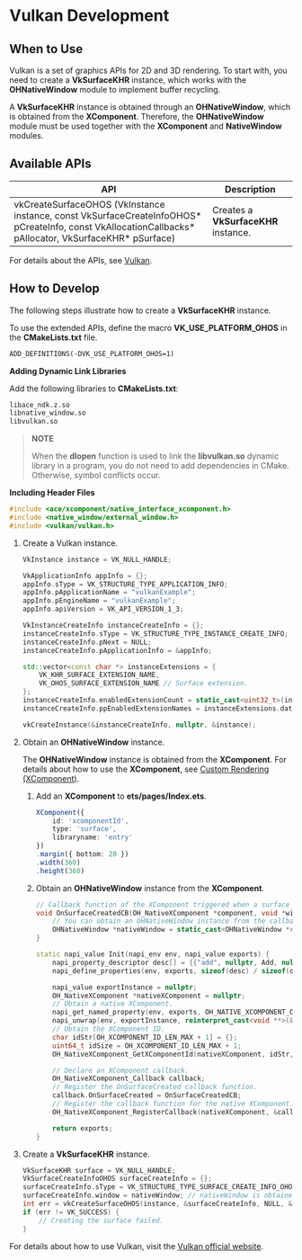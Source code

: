 # Vulkan Development

## When to Use

Vulkan is a set of graphics APIs for 2D and 3D rendering. To start with, you need to create a **VkSurfaceKHR** instance, which works with the **OHNativeWindow** module to implement buffer recycling.

A **VkSurfaceKHR** instance is obtained through an **OHNativeWindow**, which is obtained from the **XComponent**. Therefore, the **OHNativeWindow** module must be used together with the **XComponent** and **NativeWindow** modules.

## Available APIs

| API                                                      | Description                  |
| ------------------------------------------------------------ | ---------------------- |
| vkCreateSurfaceOHOS (VkInstance instance, const VkSurfaceCreateInfoOHOS\* pCreateInfo, const VkAllocationCallbacks\* pAllocator, VkSurfaceKHR\* pSurface) | Creates a **VkSurfaceKHR** instance.|

For details about the APIs, see [Vulkan](vulkan.md).

## How to Develop

The following steps illustrate how to create a **VkSurfaceKHR** instance.

To use the extended APIs, define the macro **VK_USE_PLATFORM_OHOS** in the **CMakeLists.txt** file.

```txt
ADD_DEFINITIONS(-DVK_USE_PLATFORM_OHOS=1)
```

**Adding Dynamic Link Libraries**

Add the following libraries to **CMakeLists.txt**:

```txt
libace_ndk.z.so
libnative_window.so
libvulkan.so
```

> **NOTE**
>
> When the **dlopen** function is used to link the **libvulkan.so** dynamic library in a program, you do not need to add dependencies in CMake. Otherwise, symbol conflicts occur.

**Including Header Files**

```c++
#include <ace/xcomponent/native_interface_xcomponent.h>
#include <native_window/external_window.h>
#include <vulkan/vulkan.h>
```

1. Create a Vulkan instance.

   ```c++
   VkInstance instance = VK_NULL_HANDLE;
   
   VkApplicationInfo appInfo = {};
   appInfo.sType = VK_STRUCTURE_TYPE_APPLICATION_INFO;
   appInfo.pApplicationName = "vulkanExample";
   appInfo.pEngineName = "vulkanExample";
   appInfo.apiVersion = VK_API_VERSION_1_3;
   
   VkInstanceCreateInfo instanceCreateInfo = {};
   instanceCreateInfo.sType = VK_STRUCTURE_TYPE_INSTANCE_CREATE_INFO;
   instanceCreateInfo.pNext = NULL;
   instanceCreateInfo.pApplicationInfo = &appInfo;
   
   std::vector<const char *> instanceExtensions = {
       VK_KHR_SURFACE_EXTENSION_NAME,
       VK_OHOS_SURFACE_EXTENSION_NAME // Surface extension.
   };
   instanceCreateInfo.enabledExtensionCount = static_cast<uint32_t>(instanceExtensions.size());
   instanceCreateInfo.ppEnabledExtensionNames = instanceExtensions.data();
   
   vkCreateInstance(&instanceCreateInfo, nullptr, &instance);
   ```

2. Obtain an **OHNativeWindow** instance.

   The **OHNativeWindow** instance is obtained from the **XComponent**. For details about how to use the **XComponent**, see [Custom Rendering (XComponent)](../../ui/napi-xcomponent-guidelines.md).

   1. Add an **XComponent** to **ets/pages/Index.ets**.

      ```ts
      XComponent({
          id: 'xcomponentId',
          type: 'surface',
          libraryname: 'entry'
      })
      .margin({ bottom: 20 })
      .width(360)
      .height(360)
      ```

   2. Obtain an **OHNativeWindow** instance from the **XComponent**.

      ```c++
      // Callback function of the XComponent triggered when a surface is created.
      void OnSurfaceCreatedCB(OH_NativeXComponent *component, void *window) {
          // You can obtain an OHNativeWindow instance from the callback function.
          OHNativeWindow *nativeWindow = static_cast<OHNativeWindow *>(window);
      }
      
      static napi_value Init(napi_env env, napi_value exports) {
          napi_property_descriptor desc[] = {{"add", nullptr, Add, nullptr, nullptr, nullptr, napi_default, nullptr}};
          napi_define_properties(env, exports, sizeof(desc) / sizeof(desc[0]), desc);
      
          napi_value exportInstance = nullptr;
          OH_NativeXComponent *nativeXComponent = nullptr;
          // Obtain a native XComponent.
          napi_get_named_property(env, exports, OH_NATIVE_XCOMPONENT_OBJ, &exportInstance);
          napi_unwrap(env, exportInstance, reinterpret_cast<void **>(&nativeXComponent));
          // Obtain the XComponent ID.
          char idStr[OH_XCOMPONENT_ID_LEN_MAX + 1] = {};
          uint64_t idSize = OH_XCOMPONENT_ID_LEN_MAX + 1;
          OH_NativeXComponent_GetXComponentId(nativeXComponent, idStr, &idSize);
      
          // Declare an XComponent callback.
          OH_NativeXComponent_Callback callback;
          // Register the OnSurfaceCreated callback function.
          callback.OnSurfaceCreated = OnSurfaceCreatedCB;
          // Register the callback function for the native XComponent.
          OH_NativeXComponent_RegisterCallback(nativeXComponent, &callback);
      
          return exports;
      }
      ```

3. Create a **VkSurfaceKHR** instance.

   ```c++
   VkSurfaceKHR surface = VK_NULL_HANDLE;
   VkSurfaceCreateInfoOHOS surfaceCreateInfo = {};
   surfaceCreateInfo.sType = VK_STRUCTURE_TYPE_SURFACE_CREATE_INFO_OHOS;
   surfaceCreateInfo.window = nativeWindow; // nativeWindow is obtained from the OnSurfaceCreatedCB callback function in the previous step.
   int err = vkCreateSurfaceOHOS(instance, &surfaceCreateInfo, NULL, &surface);
   if (err != VK_SUCCESS) {
       // Creating the surface failed.
   }
   ```

For details about how to use Vulkan, visit the [Vulkan official website](https://www.vulkan.org/).
